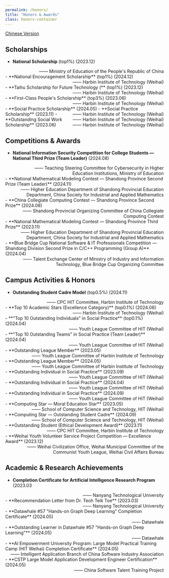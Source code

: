 ```yaml
---
permalink: /honors/
title: "Honors & Awards"
class: honors-container
---
```


[Chinese Version](/zjs.github.io/honors_zh/)  


## Scholarships
- **National Scholarship** (top1%) (2023.12)
<div style="text-align:right;">—— Ministry of Education of the People's Republic of China</div>
- **National Encouragement Scholarship** (top1%) (2024.12)
<div style="text-align:right;">—— Harbin Institute of Technology (Weihai)</div>
- **Taihu Scholarship for Future Technology (** (top1%) (2023.12)
<div style="text-align:right;">—— Harbin Institute of Technology (Weihai)</div>
- **First-Class People's Scholarship** (top3%) (2023.06)
<div style="text-align:right;">—— Harbin Institute of Technology (Weihai)</div>
- **Social Practice Scholarship** (2024.05)<span style="float:right;">—— Harbin Institute of Technology (Weihai)</span>  
- **Social Practice Scholarship** (2023.11)<span style="float:right;">—— Harbin Institute of Technology (Weihai)</span>  
- **Outstanding Social Work Scholarship** (2023.06)<span style="float:right;">—— Harbin Institute of Technology (Weihai)</span>  

## Competitions & Awards  
- **National Information Security Competition for College Students — National Third Prize (Team Leader)** (2024.08)  
<div style="text-align:right;">&emsp;&emsp;—— Teaching Steering Committee for Cybersecurity in Higher Education Institutions, Ministry of Education</div>  
- **National Mathematical Modeling Contest — Shandong Province Second Prize (Team Leader)** (2024.11)  
<div style="text-align:right;">&emsp;&emsp;—— Higher Education Department of Shandong Provincial Education Department, China Society for Industrial and Applied Mathematics</div>  
- **China Collegiate Computing Contest — Shandong Province Second Prize** (2024.08)  
<div style="text-align:right;">&emsp;&emsp;—— Shandong Provincial Organizing Committee of China Collegiate Computing Contest</div>  
- **National Mathematical Modeling Contest — Shandong Province Third Prize** (2023.11)  
<div style="text-align:right;">&emsp;&emsp;—— Higher Education Department of Shandong Provincial Education Department, China Society for Industrial and Applied Mathematics</div>  
- **Blue Bridge Cup National Software & IT Professionals Competition — Shandong Division Second Prize in C/C++ Programming (Group A)** (2024.04)  
<div style="text-align:right;"&emsp;&emsp;>—— Talent Exchange Center of Ministry of Industry and Information Technology, Blue Bridge Cup Organizing Committee</div>  

## Campus Activities & Honors  
- **Outstanding Student Cadre Model** (top0.5%) (2024.11)
<div style="text-align:right;">—— CPC HIT Committee, Harbin Institute of Technology</div>  
- **Top 10 Academic Stars (Excellence Category)** (top0.1%) (2024.06)
<div style="text-align:right;">—— Harbin Institute of Technology (Weihai)</div> 
- **"Top 10 Outstanding Individuals" in Social Practice** (top0.1%) (2024.04)
<div style="text-align:right;">—— Youth League Committee of HIT (Weihai)</div>
- **"Top 10 Outstanding Teams" in Social Practice (Team Leader)** (2024.04)
<div style="text-align:right;">—— Youth League Committee of HIT (Weihai)</div>
- **Outstanding League Member** (2023.05)
<div style="text-align:right;">—— Youth League Committee of Harbin Institute of Technology</div>
- **Outstanding League Member** (2024.05)
<div style="text-align:right;">—— Youth League Committee of Harbin Institute of Technology</div>
- **Outstanding Individual in Social Practice** (2023.09)
<div style="text-align:right;">—— Youth League Committee of HIT (Weihai)</div>
- **Outstanding Individual in Social Practice** (2024.04)
<div style="text-align:right;">—— Youth League Committee of HIT (Weihai)</div>
- **Outstanding Individual in Social Practice** (2024.09)
<div style="text-align:right;">—— Youth League Committee of HIT (Weihai)</div>
- **Computing Star — Moral Education Star** (2023.05)
<div style="text-align:right;">—— School of Computer Science and Technology, HIT (Weihai)</div>
- **Computing Star — Outstanding Student Cadre** (2024.09)
<div style="text-align:right;">—— School of Computer Science and Technology, HIT (Weihai)</div>
- **Outstanding Student (Ethical Development Award)** (2023.11)
<div style="text-align:right;">—— CPC HIT Committee, Harbin Institute of Technology</div>
- **Weihai Youth Volunteer Service Project Competition — Excellence Award** (2023.12)
<div style="text-align:right;">—— Weihai Civilization Office, Weihai Municipal Committee of the Communist Youth League, Weihai Civil Affairs Bureau</div>  

## Academic & Research Achievements  

- **Completion Certificate for Artificial Intelligence Research Program** (2023.03
<div style="text-align:right;">—— Nanyang Technological University</div>
- **Recommendation Letter from Dr. Teoh Teik Toe** (2023.03)
<div style="text-align:right;">—— Nanyang Technological University</div>
- **Datawhale #57 "Hands-on Graph Deep Learning" Completion Certificate** (2024.05)
<div style="text-align:right;">—— Datawhale</div>
- **Outstanding Learner in Datawhale #57 "Hands-on Graph Deep Learning"** (2024.05)
<div style="text-align:right;">—— Datawhale</div>
- **AI Empowerment University Program: Large Model Practical Training Camp (HIT Weihai) Completion Certificate** (2024.05)  
<div style="text-align:right;">—— Intelligent Application Branch of China Software Industry Association</div>  
- **CSTP Large Model Application Development Engineer Certification** (2024.05)  
<div style="text-align:right;">—— China Software Talent Training Project</div>  
